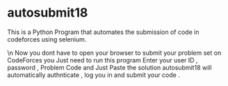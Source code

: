 # autosubmit18
This is a Python Program that automates the submission of code in codeforces using selenium.

\n
Now you dont have to open your browser to submit your problem set on CodeForces you Just need to run this program Enter your user ID , password , Problem Code and Just Paste the solution autosubmit18 will automatically authnticate , log you in and submit your code .

